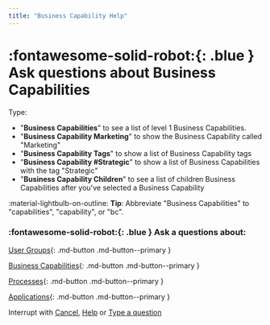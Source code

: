 ```yaml
---
title: "Business Capability Help"
---
```


# :fontawesome-solid-robot:{: .blue } Ask questions about Business Capabilities

Type: 

- "**Business Capabilities**" to see a list of level 1 Business Capabilities. 
- "**Business Capability Marketing**" to show the Business Capability called "Marketing"
- "**Business Capability Tags**" to show a list of Business Capability tags
- "**Business Capability #Strategic**" to show a list of Business Capabilities with the tag "Strategic"
- "**Business Capability Children**" to see a list of children Business Capabilities after you've selected a Business Capability

:material-lightbulb-on-outline: **Tip**: Abbreviate "Business Capabilities" to "capabilities", "capability", or "bc".

### :fontawesome-solid-robot:{: .blue } Ask a questions about:


[User Groups](../find-user-group-by/){: .md-button .md-button--primary }

[Business Capabilities](../find-business-capability-by/){: .md-button .md-button--primary }

[Processes](../find-process-by/){: .md-button .md-button--primary }

[Applications](../find-applications-by/){: .md-button .md-button--primary }

Interrupt with [Cancel](../cancel/), [Help](../help/) or [Type a question]()
